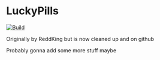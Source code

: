 # LuckyPills

[![Build](https://github.com/NutInc/LuckyPills/actions/workflows/dotnet-desktop.yml/badge.svg)](https://github.com/NutInc/LuckyPills/actions/workflows/dotnet-desktop.yml)

Originally by ReddKing but is now cleaned up and on github

Probably gonna add some more stuff maybe
